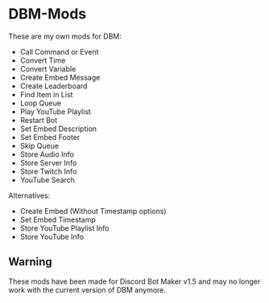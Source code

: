 # DBM-Mods
These are my own mods for DBM:

- Call Command or Event
- Convert Time
- Convert Variable
- Create Embed Message
- Create Leaderboard
- Find Item in List
- Loop Queue
- Play YouTube Playlist
- Restart Bot
- Set Embed Description
- Set Embed Footer
- Skip Queue
- Store Audio Info
- Store Server Info
- Store Twitch Info
- YouTube Search

Alternatives:

- Create Embed (Without Timestamp options)
- Set Embed Timestamp
- Store YouTube Playlist Info
- Store YouTube Info

## Warning
These mods have been made for Discord Bot Maker v1.5 and may no longer work with the current version of DBM anymore.

